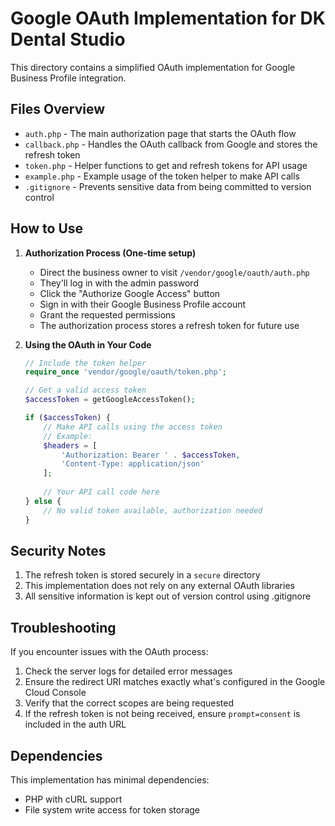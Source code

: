 # Google OAuth Implementation for DK Dental Studio

This directory contains a simplified OAuth implementation for Google Business Profile integration.

## Files Overview

- `auth.php` - The main authorization page that starts the OAuth flow
- `callback.php` - Handles the OAuth callback from Google and stores the refresh token
- `token.php` - Helper functions to get and refresh tokens for API usage
- `example.php` - Example usage of the token helper to make API calls
- `.gitignore` - Prevents sensitive data from being committed to version control

## How to Use

1. **Authorization Process (One-time setup)**
   - Direct the business owner to visit `/vendor/google/oauth/auth.php`
   - They'll log in with the admin password
   - Click the "Authorize Google Access" button
   - Sign in with their Google Business Profile account
   - Grant the requested permissions
   - The authorization process stores a refresh token for future use

2. **Using the OAuth in Your Code**
   ```php
   // Include the token helper
   require_once 'vendor/google/oauth/token.php';
   
   // Get a valid access token
   $accessToken = getGoogleAccessToken();
   
   if ($accessToken) {
       // Make API calls using the access token
       // Example:
       $headers = [
           'Authorization: Bearer ' . $accessToken,
           'Content-Type: application/json'
       ];
       
       // Your API call code here
   } else {
       // No valid token available, authorization needed
   }
   ```

## Security Notes

1. The refresh token is stored securely in a `secure` directory
2. This implementation does not rely on any external OAuth libraries
3. All sensitive information is kept out of version control using .gitignore

## Troubleshooting

If you encounter issues with the OAuth process:

1. Check the server logs for detailed error messages
2. Ensure the redirect URI matches exactly what's configured in the Google Cloud Console
3. Verify that the correct scopes are being requested
4. If the refresh token is not being received, ensure `prompt=consent` is included in the auth URL

## Dependencies

This implementation has minimal dependencies:
- PHP with cURL support
- File system write access for token storage 